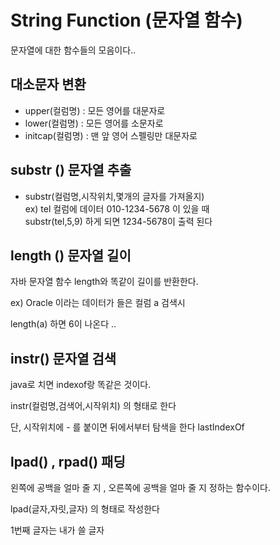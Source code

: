 # String Function (문자열 함수)

문자열에 대한 함수들의 모음이다..  

## 대소문자 변환


- upper(컬럼명) : 모든 영어를 대문자로
- lower(컬럼명) : 모든 영어를 소문자로
- initcap(컬럼명) : 맨 앞 영어 스펠링만 대문자로   

## substr () 문자열 추출

- substr(컬럼명,시작위치,몇개의 글자를 가져올지)   
ex) tel 컬럼에 데이터 010-1234-5678 이 있을 때   
substr(tel,5,9) 하게 되면 1234-5678이 출력 된다  

## length ()  문자열 길이
자바 문자열 함수 length와 똑같이 길이를 반환한다.    

ex) Oracle 이라는 데이터가 들은 컬럼 a 검색시   

length(a) 하면 6이 나온다 ..  

## instr() 문자열 검색

java로 치면 indexof랑 똑같은 것이다.  

instr(컬럼명,검색어,시작위치) 의 형태로 한다   

단, 시작위치에 - 를 붙이면 뒤에서부터 탐색을 한다 lastIndexOf   


## lpad() , rpad() 패딩

왼쪽에 공백을 얼마 줄 지 , 오른쪽에 공백을 얼마 줄 지 정하는 함수이다.  

lpad(글자,자릿,글자) 의 형태로 작성한다  

1번째 글자는 내가 쓸 글자 